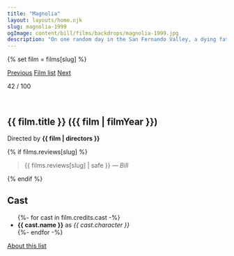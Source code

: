 ```yaml
---
title: "Magnolia"
layout: layouts/home.njk
slug: magnolia-1999
ogImage: content/bill/films/backdrops/magnolia-1999.jpg
description: "On one random day in the San Fernando Valley, a dying father, a young wife, a male caretaker, a famous lost son, a police officer in love, a boy genius, an ex-boy genius, a game show host and an estranged daughter will each become part of a dazzling multiplicity of plots, but one story."
---
```


{% set film = films[slug] %}

<nav class="films">
  <a class="prev" href="../the-straight-story-1999">Previous</a>
  <a href="../">Film list</a>
  <a class="next" href="../the-talented-mr-ripley-1999">Next</a>
</nav>

<p>42 / 100</p>

<article class="film">
  <div class="backdrop-and-poster">
    <img class="poster" src="../films/posters/{{ slug }}.jpg" alt="">
    <img class="backdrop" src="../films/backdrops/{{ slug }}.jpg" alt="">
  </div>

  <h1>{{ film.title }} ({{ film | filmYear }})</h1>

  

  <p class="director">
    Directed by <strong>{{ film | directors }}</strong>
  </p>

  {% if films.reviews[slug] %}
    <blockquote> 
      {{ films.reviews[slug] | safe }} <em>— Bill</em>
    </blockquote> 
  {% endif %}

  <h2>
    Cast
  </h2>
  <ul>
    {%- for cast in film.credits.cast -%}
      <li>
        <strong>{{ cast.name }}</strong> as <em>{{ cast.character }}</em>
      </li>
    {%- endfor -%}
  </ul>
</article>
<footer>
  <a href="../about">About this list</a>
</footer>
